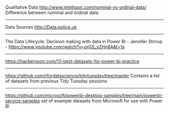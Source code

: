 Qualitative Data
http://www.intellspot.com/nominal-vs-ordinal-data/
Difference between nominal and ordinal data

---

Data Sources
http://Data.police.uk

---

The Data Lifecycle: Decision making with data in Power BI - Jennifer Stirrup - https://www.youtube.com/watch?v=orGS_xZHn6A&t=1s

---

https://hackernoon.com/13-best-datasets-for-power-bi-practice

---

https://github.com/rfordatascience/tidytuesday/tree/master
Contains a list of datasets from previous Tidy Tuesday sessions

---
https://github.com/microsoft/powerbi-desktop-samples/tree/main/powerbi-service-samples
set of example datasets from Microsoft for use with Power BI